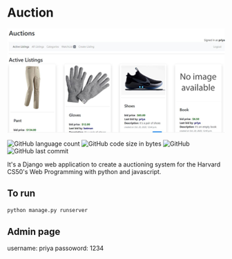 # Auction

![auction](readme_image.JPG)

![GitHub language count](https://img.shields.io/github/languages/count/Priyatham-sai-chand/Auction?style=for-the-badge)
![GitHub code size in bytes](https://img.shields.io/github/languages/code-size/Priyatham-sai-chand/Auction?style=for-the-badge)
![GitHub](https://img.shields.io/github/license/Priyatham-sai-chand/Steganography-in-C?style=for-the-badge)
![GitHub last commit](https://img.shields.io/github/last-commit/Priyatham-sai-chand/Steganography-in-C?style=for-the-badge)


It's a Django web application to create a auctioning system for the Harvard CS50's Web Programming with python and javascript.


## To run 
```python manage.py runserver```
## Admin page
username: priya
passoword: 1234
